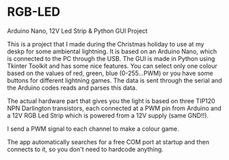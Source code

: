 # RGB-LED
Arduino Nano, 12V Led Strip &amp; Python GUI Project

This is a project that I made during the Christmas holiday to use at my deskp for some ambiental lightning. It is based on an Arduino Nano, which is connected to the PC through the USB.
The GUI is made in Python using Tkinter Toolkit and has some nice features. You can select only one colour based on the values of red, green, blue (0-255...PWM) or you have some buttons for different lightning games. The data is sent through the serial and the Arduino codes reads and parses this data.

The actual hardware part that gives you the light is based on three TIP120 NPN Darlington transistors, each connected
at a PWM pin from Arduino and a 12V RGB Led Strip which is powered from a 12V supply (same GND!!).

I send a PWM signal to each channel to make a colour game.

The app automatically searches for a free COM port at startup and then connects to it, so you don't need to hardcode anything.
